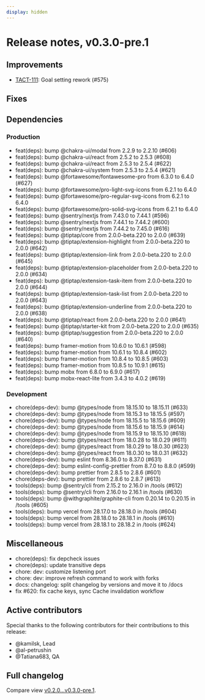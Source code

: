 ```yaml
---
display: hidden
---
```


# Release notes, v0.3.0-pre.1

## Improvements

- [TACT-111](https://linear.app/tact/issue/TACT-111/goal-setting-rework): Goal setting rework (#575)

## Fixes

## Dependencies

### Production

- feat(deps): bump @chakra-ui/modal from 2.2.9 to 2.2.10 (#606)
- feat(deps): bump @chakra-ui/react from 2.5.2 to 2.5.3 (#608)
- feat(deps): bump @chakra-ui/react from 2.5.3 to 2.5.4 (#622)
- feat(deps): bump @chakra-ui/system from 2.5.3 to 2.5.4 (#621)
- feat(deps): bump @fortawesome/fontawesome-pro from 6.3.0 to 6.4.0 (#627)
- feat(deps): bump @fortawesome/pro-light-svg-icons from 6.2.1 to 6.4.0
- feat(deps): bump @fortawesome/pro-regular-svg-icons from 6.2.1 to 6.4.0
- feat(deps): bump @fortawesome/pro-solid-svg-icons from 6.2.1 to 6.4.0
- feat(deps): bump @sentry/nextjs from 7.43.0 to 7.44.1 (#596)
- feat(deps): bump @sentry/nextjs from 7.44.1 to 7.44.2 (#600)
- feat(deps): bump @sentry/nextjs from 7.44.2 to 7.45.0 (#616)
- feat(deps): bump @tiptap/core from 2.0.0-beta.220 to 2.0.0 (#639)
- feat(deps): bump @tiptap/extension-highlight from 2.0.0-beta.220 to 2.0.0 (#642)
- feat(deps): bump @tiptap/extension-link from 2.0.0-beta.220 to 2.0.0 (#645)
- feat(deps): bump @tiptap/extension-placeholder from 2.0.0-beta.220 to 2.0.0 (#634)
- feat(deps): bump @tiptap/extension-task-item from 2.0.0-beta.220 to 2.0.0 (#644)
- feat(deps): bump @tiptap/extension-task-list from 2.0.0-beta.220 to 2.0.0 (#643)
- feat(deps): bump @tiptap/extension-underline from 2.0.0-beta.220 to 2.0.0 (#638)
- feat(deps): bump @tiptap/react from 2.0.0-beta.220 to 2.0.0 (#641)
- feat(deps): bump @tiptap/starter-kit from 2.0.0-beta.220 to 2.0.0 (#635)
- feat(deps): bump @tiptap/suggestion from 2.0.0-beta.220 to 2.0.0 (#640)
- feat(deps): bump framer-motion from 10.6.0 to 10.6.1 (#598)
- feat(deps): bump framer-motion from 10.6.1 to 10.8.4 (#602)
- feat(deps): bump framer-motion from 10.8.4 to 10.8.5 (#603)
- feat(deps): bump framer-motion from 10.8.5 to 10.9.1 (#615)
- feat(deps): bump mobx from 6.8.0 to 6.9.0 (#617)
- feat(deps): bump mobx-react-lite from 3.4.3 to 4.0.2 (#619)

### Development

- chore(deps-dev): bump @types/node from 18.15.10 to 18.15.11 (#633)
- chore(deps-dev): bump @types/node from 18.15.3 to 18.15.5 (#597)
- chore(deps-dev): bump @types/node from 18.15.5 to 18.15.6 (#609)
- chore(deps-dev): bump @types/node from 18.15.6 to 18.15.9 (#614)
- chore(deps-dev): bump @types/node from 18.15.9 to 18.15.10 (#618)
- chore(deps-dev): bump @types/react from 18.0.28 to 18.0.29 (#611)
- chore(deps-dev): bump @types/react from 18.0.29 to 18.0.30 (#623)
- chore(deps-dev): bump @types/react from 18.0.30 to 18.0.31 (#632)
- chore(deps-dev): bump eslint from 8.36.0 to 8.37.0 (#631)
- chore(deps-dev): bump eslint-config-prettier from 8.7.0 to 8.8.0 (#599)
- chore(deps-dev): bump prettier from 2.8.5 to 2.8.6 (#601)
- chore(deps-dev): bump prettier from 2.8.6 to 2.8.7 (#613)
- tools(deps): bump @sentry/cli from 2.15.2 to 2.16.0 in /tools (#612)
- tools(deps): bump @sentry/cli from 2.16.0 to 2.16.1 in /tools (#630)
- tools(deps): bump @withgraphite/graphite-cli from 0.20.14 to 0.20.15 in /tools (#605)
- tools(deps): bump vercel from 28.17.0 to 28.18.0 in /tools (#604)
- tools(deps): bump vercel from 28.18.0 to 28.18.1 in /tools (#610)
- tools(deps): bump vercel from 28.18.1 to 28.18.2 in /tools (#624)

## Miscellaneous

- chore(deps): fix depcheck issues
- chore(deps): update transitive deps
- chore: dev: customize listening port
- chore: dev: improve refresh command to work with forks
- docs: changelog: split changelog by versions and move it to /docs
- fix #620: fix cache keys, sync Cache invalidation workflow

## Active contributors

Special thanks to the following contributors for their contributions to this release:
- @kamilsk, Lead
- @al-petrushin
- @Tatiana683, QA

## Full changelog

Compare view [v0.2.0...v0.3.0-pre.1](https://github.com/tact-app/web/compare/v0.2.0...v0.3.0-pre.1).
